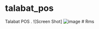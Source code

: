 # talabat_pos

Talabat POS .
![Screen Shot] ![image](https://github.com/user-attachments/assets/dc8fa54e-99e3-4e76-ac91-7d508806ace1)
#   R m s  
 
